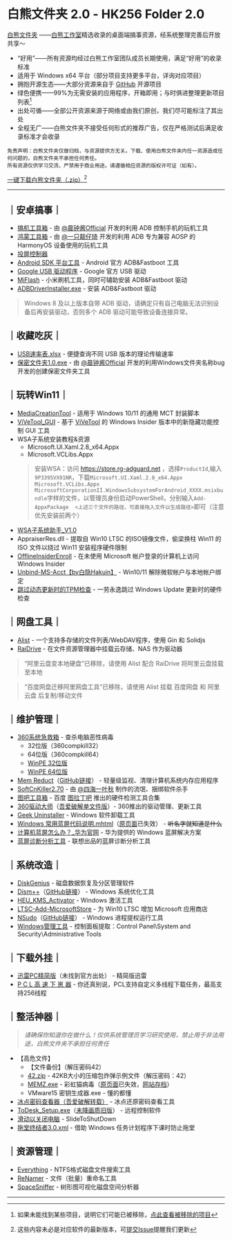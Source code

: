 # 白熊文件夹 2.0 - HK256 Folder 2.0
[白熊文件夹](https://Folder.HK256.top) ——[白熊工作室](https://www.HK256.top)精选收录的桌面端搞事资源，经系统整理完善后开放共享～

- “好用”——所有资源均经过白熊工作室团队成员长期使用，满足“好用”的收录标准
- 适用于 Windows x64 平台（部分项目支持更多平台，详询对应项目）
- 拥抱开源生态——大部分资源来自于 [GitHub](https://github.com) 开源项目
- 绿色便携——99%为无需安装的应用程序，开箱即用；与时俱进整理更新项目列表[^list]
- 出处可循——全部公开资源来源于网络或由我们原创，我们尽可能标注了其出处
- 全程无广——白熊文件夹不接受任何形式的推荐广告，仅在严格测试后满足收录标准才会收录

```
免责声明：白熊文件夹仅做归档，与资源提供方无关。下载、使用白熊文件夹内任一资源造成任何问题的，白熊文件夹不承担任何责任。
所有资源仅供学习交流，严禁用于商业用途。请遵循相应资源的版权许可证（如有）。
```

[一键下载白熊文件夹（.zip）](https://github.com/Hakuin123/HK256-Folder/releases/latest/HK256-Folder.zip)[^Tips]

[^Tips]: 这些内容未必是对应软件的最新版本，可[提交Issue](https://github.com/Hakuin123/HK256-Folder/issues/new)提醒我们更新

---

## ｜安卓搞事｜
- [搞机工具箱](https://jamcz.com/gjgjx) - 由 [@晨钟酱Official](https://space.bilibili.com/251013709) 开发的利用 ADB 控制手机的玩机工具
- [鸿蒙工具箱](https://pan.lanzoux.com/u/氢氧化苯) - 由 [@一只靓仔琦](https://space.bilibili.com/430813939) 开发的利用 ADB 专为兼容 AOSP 的 HarmonyOS 设备使用的玩机工具
- [投屏控制器](https://jamcz.com/wirecast)
- [Android SDK 平台工具](https://developer.android.google.cn/studio/releases/platform-tools?hl=zh-cn) - Android 官方 ADB&Fastboot 工具
- [Google USB 驱动程序](https://developer.android.google.cn/studio/run/win-usb) - Google 官方 USB 驱动
- [MiFlash](https://xiaomirom.com/download-xiaomi-flash-tool-miflash) - 小米刷机工具，同时可辅助安装 ADB&Fastboot 驱动
- [ADBDriverInstaller.exe](http://adbdriver.com) - 安装 ADB&Fastboot 驱动

> Windows 8 及以上版本自带 ADB 驱动，请确定只有自己电脑无法识别设备后再安装驱动，否则多个 ADB 驱动可能导致设备连接异常。

## ｜收藏吃灰｜
- [USB速率表.xlsx](https://www.jamcz.com/tutorial/usbspeed) - 便捷查询不同 USB 版本的理论传输速率
- [保密文件夹1.0.exe](https://www.jamcz.com/sfolder) - 由 [@晨钟酱Official](https://space.bilibili.com/251013709) 开发的利用Windows文件夹名称bug开发的创建保密文件夹工具

## ｜玩转Win11｜
- [MediaCreationTool](https://github.com/AveYo/MediaCreationTool.bat) - 适用于 Windows 10/11 的通用 MCT 封装脚本
- [ViVeTool_GUI](https://github.com/PeterStrick/ViVeTool-GUI) - 基于 [ViVeTool](https://github.com/thebookisclosed/ViVe) 的 Windows Insider 版本中的新隐藏功能控制 GUI 工具
- WSA子系统安装教程&资源
  - Microsoft.UI.Xaml.2.8_x64.Appx
  - Microsoft.VCLibs.Appx
  > 安装WSA：访问 https://store.rg-adguard.net ，选择`ProductId`,输入`9P3395VX91NR`，下载`Microsoft.UI.Xaml.2.8_x64.Appx` `Microsoft.VCLibs.Appx` `MicrosoftCorporationII.WindowsSubsystemForAndroid_XXXX.msixbundle`字样的文件，以管理员身份启动PowerShell，分别输入`Add-AppxPackage  <上述三个文件的路径，可直接拖入文件以生成路径>`即可（注意优先安装前两个）
- [WSA子系统助手_V1.0](https://www.jamcz.com/subassist)
- AppraiserRes.dll - 提取自 Win10 LTSC 的ISO镜像文件，偷梁换柱 Win11 的 ISO 文件以绕过 Win11 安装程序硬件限制
- [OfflineInsiderEnroll](https://github.com/abbodi1406/offlineinsiderenrolls) - 在未使用 Microsoft 帐户登录的计算机上访问 Windows Insider
- [Unbind-MS-Acct【by白隐Hakuin】](https://github.com/Hakuin123/Unbind-MS-Acct) - Win10/11 解除微软帐户与本地帐户绑定
- [跳过动态更新时的TPM检查](https://github.com/AveYo/MediaCreationTool.bat/blob/main/bypass11/Skip_TPM_Check_on_Dynamic_Update.cmd) - 一劳永逸跳过 Windows Update 更新时的硬件检查

## ｜网盘工具｜
- [Alist](https://alist.nn.ci) - 一个支持多存储的文件列表/WebDAV程序，使用 Gin 和 Solidjs
- [RaiDrive](https://www.raidrive.com) - 在文件资源管理器中挂载云存储、NAS 作为驱动器

> “阿里云盘变本地硬盘”已移除，请使用 Alist 配合 RaiDrive 将阿里云盘挂载至本地

> “百度网盘迁移阿里网盘工具”已移除，请使用 Alist 挂载 百度网盘 和 阿里云盘 后复制/移动文件

## ｜维护管理｜
- [360系统急救箱](https://weishi.360.cn/jijiuxiang) - 查杀电脑恶性病毒
  - 32位版（360compkill32）
  - 64位版（360compkill64）
  - [WinPE 32位版](https://down.360safe.com/SuperKillerWinPE.zip)
  - [WinPE 64位版](https://down.360safe.com/SuperKillerWinPE64.zip)
- [Mem Reduct](https://www.henrypp.org/product/memreduct)（[GitHub链接](https://github.com/henrypp/memreduct)） - 轻量级监视、清理计算机系统内存应用程序
- [SoftCnKiller2.70](https://softcnkiller.blog.csdn.net/article/details/104799162) - 由 [@四海一叶秋](https://softcnkiller.blog.csdn.net/) 制作的流氓、捆绑软件杀手
- [图吧工具箱](http://www.tbtool.cn/) - 百度 [图拉丁吧](https://tieba.baidu.com/f?kw=%E5%9B%BE%E6%8B%89%E4%B8%81&ie=utf-8) 推出的硬件检测工具合集
- [360驱动大师](http://dm.weishi.360.cn/home.html)（[吾爱破解单文件版](https://www.52pojie.cn/thread-1650151-1-1.html)）- 360推出的驱动管理、更新工具
- [Geek Uninstaller](https://geekuninstaller.com) - Windows 软件卸载工具
- [Windows 常用蓝屏代码说明.mhtml](https://consumer.huawei.com/cn/support/content/zh-cn15760035)（[原页面](https://consumer.huawei.com/cn/support/content/zh-cn00696456)已失效） - ~~听名字就知道是什么~~
- [计算机蓝屏怎么办？_华为官网](https://consumer.huawei.com/cn/support/content/zh-cn15801837) - 华为提供的 Windows 蓝屏解决方案
- [蓝屏诊断分析工具](https://tools.lenovo.com.cn/exeTools/detail/id/252/rid/546204.html) - 联想出品的蓝屏诊断分析工具

## ｜系统改造｜
- [DiskGenius](https://www.diskgenius.cn) - 磁盘数据恢复及分区管理软件
- [Dism++](https://chuyu.me)（[GitHub链接](https://github.com/Chuyu-Team/Dism-Multi-language)） - Windows 系统优化工具
- [HEU_KMS_Activator](https://github.com/zbezj/HEU_KMS_Activator) - Windows 激活工具
- [LTSC-Add-MicrosoftStore](https://github.com/kkkgo/LTSC-Add-MicrosoftStore) - 为 Win10 LTSC 增加 Microsoft 应用商店
- [NSudo](https://m2team.org)（[GitHub链接](https://github.com/M2Team/NSudo)） - Windows 进程提权运行工具
- [Windows管理工具](https://docs.microsoft.com/zh-cn/windows/client-management/administrative-tools-in-windows-10) - 控制面板提取：Control Panel\System and Security\Administrative Tools

## ｜下载外挂｜
- [迅雷PC精简版](https://www.baidu.com/s?ie=UTF-8&wd=%E8%BF%85%E9%9B%B7PC%E7%B2%BE%E7%AE%80%E7%89%88)（未找到官方出处） - 精简版迅雷
- [P C L 高 速 下 崽 器](https://github.com/Hex-Dragon/PCL2) - 你还真别说，PCL支持自定义多线程下载任务，最高支持256线程

## ｜整活神器｜
> *请确保你知道你在做什么！仅供系统管理员学习研究使用，禁止用于非法用途，白熊文件夹不承担任何责任*
- 【高危文件】
  - 【文件备份】（解压密码42）
  - [42.zip](https://unforgettable.dk) - 42KB大小的压缩包炸弹示例文件（解压密码：42）
  - [MEMZ.exe](https://github.com/Hakuin123/MEMZ) - 彩虹猫病毒（[原页面](https://github.com/Leurak/MEMZ)已失效，[网站存档](https://web.archive.org/web/20200114132034/https://github.com/Leurak/MEMZ)）
  - VMware15 密钥生成器.exe - 懂的都懂
- [冰点密码查看器（吾爱破解转载）](https://www.52pojie.cn/thread-1177299-1-1.html) - 冰点还原密码查看工具
- [ToDesk_Setup.exe](https://www.todesk.com/download.html)（[未降画质旧版](https://dl.todesk.com/irrigation/ToDesk_4.2.9.exe)） - 远程控制软件
- [滑动以关闭电脑](file:///C:/Windows/System32/SlideToShutDown.exe) - SlideToShutDown
- [拖堂终结者3.0.xml](https://github.com/Hakuin123/DelayKiller) - 借助 Windows 任务计划程序下课时防止拖堂

## ｜资源管理｜
- [Everything](https://www.voidtools.com) - NTFS格式磁盘文件搜索工具
- [ReNamer](https://www.den4b.com/products/renamer) - 文件（批量）重命名工具
- [SpaceSniffer](http://www.uderzo.it/main_products/space_sniffer/index.html) - 树形图可视化磁盘空间分析器

---

[^list]: 如果未能找到某些项目，说明它们可能已被移除，[点此查看被移除的项目](remove.md)
